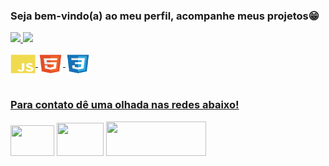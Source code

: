 ### Seja bem-vindo(a) ao meu perfil, acompanhe meus projetos😁

<div>
   <a href="https://github.com/Samalves2003">
   <img height="180em" src="https://github-readme-stats.vercel.app/api?username=Samalves2003&show_icons=true&theme=tokyonight&include_all_commits=true&count_private=true"/>
   <img height="180em" src="https://github-readme-stats.vercel.app/api/top-langs/?username=Samalves2003&layout=compact&langs_count=6&theme=tokyonight"/>
</div>
    
<div style="display: inline_block"><br>
  <img align="center" alt="Js" height="30" width="40" src="https://raw.githubusercontent.com/devicons/devicon/master/icons/javascript/javascript-plain.svg ">
  <img align="center" alt="HTML" height="30" width="40" src="https://raw.githubusercontent.com/devicons/devicon/master/icons/html5/html5-original.svg ">
  <img align="center" alt="CSS" height="30" width="40" src="https://raw.githubusercontent.com/devicons/devicon/master/icons/css3/css3-original.svg ">
</div>
 
<br>


### Para contato dê uma olhada nas redes abaixo!
 
<div>
  <a href="https://www.linkedin.com/in/Samuel-alves2003" target="_blank"><img src="https://img.freepik.com/vetores-premium/logotipo-quadrado-do-linkedin-isolado-no-fundo-branco_469489-892.jpg" width="70" height="49" target target="_blank"></a>
 <a href = "mailto:samalves2003@outlook.com." target="_blank"><img src="https://logosmarcas.net/imageup/Outlook/Outlook_(4).png" width="75" height="52.5" target="_blank"></a>
<a href = "https://wa.me/5571987364634?text=Oi+Samuel%21+Vi+seu+contato+no+GitHub+e+me+interessei+por+meio+de+seus+projetos." target="_blank"><img src="https://raw.githubusercontent.com/smashah/whatsapp-button/master/button-demo.png" width="160" height="55" target="_blank"></a>
</div>

